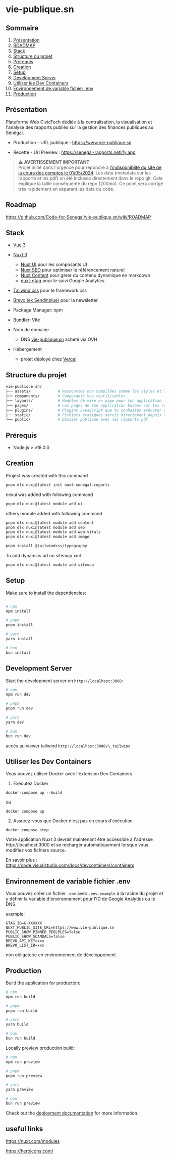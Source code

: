 # vie-publique.sn

## Sommaire

1. [Présentation](#présentation)
2. [ROADMAP](#roadmap)
3. [Stack](#stack)
4. [Structure du projet](#structure-du-projet)
5. [Prérequis](#prérequis)
6. [Creation](#creation)
7. [Setup](#setup)
8. [Development Server](#development-server)
9. [Utiliser les Dev Containers](#utiliser-les-dev-containers)
10. [Environnement de variable fichier .env](#environnement-de-variable-fichier-env)
11. [Production](#production)

## Présentation

Plateforme Web CivicTech dédiée à la centralisation, la visualisation et l'analyse des rapports publiés sur la gestion des finances publiques au Sénégal.

- Production - URL publique :
  https://www.vie-publique.sn

- Recette - Url Preview :
  https://senegal-rapports.netlify.app

> ⚠️ **AVERTISSEMENT IMPORTANT**  
> Projet initié dans l'urgence pour répondre à [l'indisponiblité du site de la cours des comptes le 01/05/2024](https://twitter.com/malick_yacine/status/1785472745150742983). Les data (metadata sur les rapports et les pdf) on été incluses directement dans le repo git. Cela explique la taille conséquente du repo (200mo). Ce point sera corrigé très rapidement en séparant les data du code.

## Roadmap

https://github.com/Code-for-Senegal/vie-publique.sn/wiki/ROADMAP

## Stack

- [Vue 3](https://vuejs.org)

- [Nuxt 3](https://nuxt.com)

  - [Nuxt UI](https://ui.nuxt.com) pour les composants UI
  - [Nuxt SEO](https://nuxtseo.com) pour optimiser le référencement naturel
  - [Nuxt Content](https://content.nuxt.com/) pour gérer du contenu dynamique en markdown
  - [nuxt-gtag](https://nuxt.com/modules/gtag) pour le suivi Google Analytics

- [Tailwind css](https://tailwindcss.com/) pour le framework css

- [Brevo (ex Sendinblue)](https://www.brevo.com/fr/) pour la newsletter

- Package Manager: npm

- Bundler: Vite

* Nom de domaine

  - DNS [vie-publique.sn](https://www.vie-publique.sn) acheté via OVH

* Hébergement
  - projet déployé chez [Vercel](https://vercel.com)

## Structure du projet

```graphql
vie-publique.sn/
├── assets/            # Ressources non compilées comme les styles et les images
├── components/        # Composants Vue réutilisables
├── layouts/           # Modèles de mise en page pour ton application
├── pages/             # Les pages de ton application basées sur les routes
├── plugins/           # Plugins JavaScript que tu souhaites exécuter avant l'instance root Vue
├── static/            # Fichiers statiques servis directement depuis la racine
└── public/            # Dossier publique avec les rapports pdf
```

## Prérequis

- Node.js > v18.0.0

## Creation

Project was created with this command

```bash
pnpm dlx nuxi@latest init nuxt-senegal-reports
```

nexui was added with following command

```bash
pnpm dlx nuxi@latest module add ui
```

others module added with following command

```bash
pnpm dlx nuxi@latest module add content
pnpm dlx nuxi@latest module add seo
pnpm dlx nuxi@latest module add web-vitals
pnpm dlx nuxi@latest module add image

pnpm install @tailwindcss/typography
```

To add dynamics url on sitemap.xml

```bash
pnpm dlx nuxi@latest module add sitemap
```

## Setup

Make sure to install the dependencies:

```bash

# npm
npm install

# pnpm
pnpm install

# yarn
yarn install

# bun
bun install
```

## Development Server

Start the development server on `http://localhost:3000`:

```bash
# npm
npm run dev

# pnpm
pnpm run dev

# yarn
yarn dev

# bun
bun run dev
```

accès au viewer tailwind `http://localhost:3000/\_tailwind`

## Utiliser les Dev Containers

Vous pouvez utiliser Docker avec l'extension Dev Containers

1. Exécutez Docker

```shell
docker-compose up --build
```

ou

```shell
docker compose up
```

2. Assurez-vous que Docker n'est pas en cours d'exécution

```shell
docker compose stop
```

Votre application Nuxt 3 devrait maintenant être accessible à l'adresse http://localhost:3000 et se recharger automatiquement lorsque vous modifiez vos fichiers source.

En savoir plus : https://code.visualstudio.com/docs/devcontainers/containers

## Environnement de variable fichier .env

Vous pouvez créer un fichier `.env` avec `.env.example` à la racine du projet et y définir la variable d'environnement pour l'ID de Google Analytics ou le DNS

exemple:

```
GTAG_ID=G-XXXXXX
NUXT_PUBLIC_SITE_URL=https://www.vie-publique.sn
PUBLIC_SHOW_PINNED_PEOLPLES=false
PUBLIC_SHOW_SCANDALS=false
BREVO_API_KEY=xxx
BREVO_LIST_ID=xxx
```

non obligatoire en environnement de développement

## Production

Build the application for production:

```bash
# npm
npm run build

# pnpm
pnpm run build

# yarn
yarn build

# bun
bun run build
```

Locally preview production build:

```bash
# npm
npm run preview

# pnpm
pnpm run preview

# yarn
yarn preview

# bun
bun run preview
```

Check out the [deployment documentation](https://nuxt.com/docs/getting-started/deployment) for more information.

## useful links

https://nuxt.com/modules

https://heroicons.com/
